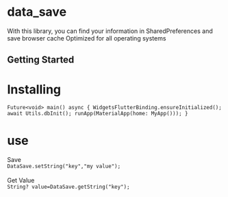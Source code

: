 # data_save

With this library, you can find your information in
SharedPreferences
and save browser cache
Optimized for all operating systems

## Getting Started

# Installing
`Future<void> main() async {
    WidgetsFlutterBinding.ensureInitialized();
    await Utils.dbInit();
    runApp(MaterialApp(home: MyApp()));
}`

# use
Save
</br>
`DataSave.setString("key","my value");`
</br>
</br>
Get Value
</br>
`String? value=DataSave.getString("key");`
